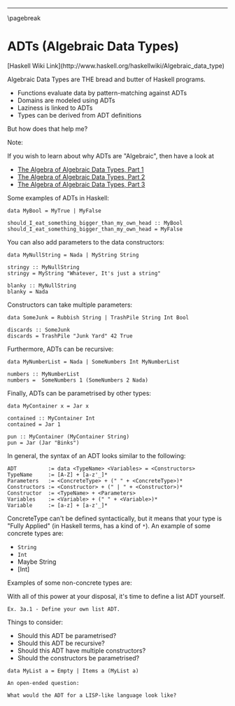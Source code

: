 
----

\pagebreak

ADTs (Algebraic Data Types)
===========================

<div class="center">
[Haskell Wiki Link](http://www.haskell.org/haskellwiki/Algebraic_data_type)
</div>

Algebraic Data Types are THE bread and butter of Haskell programs.

* Functions evaluate data by pattern-matching against ADTs
* Domains are modeled using ADTs
* Laziness is linked to ADTs
* Types can be derived from ADT definitions

But how does that help me?

<div class="note">
Note:

If you wish to learn about why ADTs are "Algebraic", then have a look at

* [The Algebra of Algebraic Data Types, Part 1](http://chris-taylor.github.io/blog/2013/02/10/the-algebra-of-algebraic-data-types/)
* [The Algebra of Algebraic Data Types, Part 2](http://chris-taylor.github.io/blog/2013/02/11/the-algebra-of-algebraic-data-types-part-ii/)
* [The Algebra of Algebraic Data Types, Part 3](http://chris-taylor.github.io/blog/2013/02/13/the-algebra-of-algebraic-data-types-part-iii/)
</div>

Some examples of ADTs in Haskell:

~~~{data-language=haskell data-filter=./resources/scripts/check.sh}
data MyBool = MyTrue | MyFalse

should_I_eat_something_bigger_than_my_own_head :: MyBool
should_I_eat_something_bigger_than_my_own_head = MyFalse
~~~

You can also add parameters to the data constructors:

~~~{data-language=haskell data-filter=./resources/scripts/check.sh}
data MyNullString = Nada | MyString String

stringy :: MyNullString
stringy = MyString "Whatever, It's just a string"

blanky :: MyNullString
blanky = Nada
~~~

Constructors can take multiple parameters:

~~~{data-language=haskell data-filter=./resources/scripts/check.sh}
data SomeJunk = Rubbish String | TrashPile String Int Bool

discards :: SomeJunk
discards = TrashPile "Junk Yard" 42 True
~~~

Furthermore, ADTs can be recursive:

~~~{data-language=haskell data-filter=./resources/scripts/check.sh}
data MyNumberList = Nada | SomeNumbers Int MyNumberList

numbers :: MyNumberList
numbers =  SomeNumbers 1 (SomeNumbers 2 Nada)
~~~

Finally, ADTs can be parametrised by other types:

~~~{data-language=haskell data-filter=./resources/scripts/check.sh}
data MyContainer x = Jar x

contained :: MyContainer Int
contained = Jar 1

pun :: MyContainer (MyContainer String)
pun = Jar (Jar "Binks")
~~~

In general, the syntax of an ADT looks similar to the following:

```bnf
ADT          := data <TypeName> <Variables> = <Constructors>
TypeName     := [A-Z] + [a-z'_]*
Parameters   := <ConcreteType> + (" " + <ConcreteType>)*
Constructors := <Constructor> + (" | " + <Constructor>)*
Constructor  := <TypeName> + <Parameters>
Variables    := <Variable> + (" " + <Variable>)*
Variable     := [a-z] + [a-z'_]*
```

ConcreteType can't be defined syntactically, but it means that your type is
"Fully Applied" (in Haskell terms, has a kind of `*`). An example of some concrete types
are:

* `String`
* `Int`
* Maybe String
* [Int]

Examples of some non-concrete types are:


With all of this power at your disposal, it's time to define a list ADT yourself.

```instruction
Ex. 3a.1 - Define your own list ADT.
```

Things to consider:

* Should this ADT be parametrised?
* Should this ADT be recursive?
* Should this ADT have multiple constructors?
* Should the constructors be parametrised?

~~~{data-language=haskell .answer data-filter=./resources/scripts/check.sh}
data MyList a = Empty | Items a (MyList a)
~~~

```instruction
An open-ended question:

What would the ADT for a LISP-like language look like?
```
